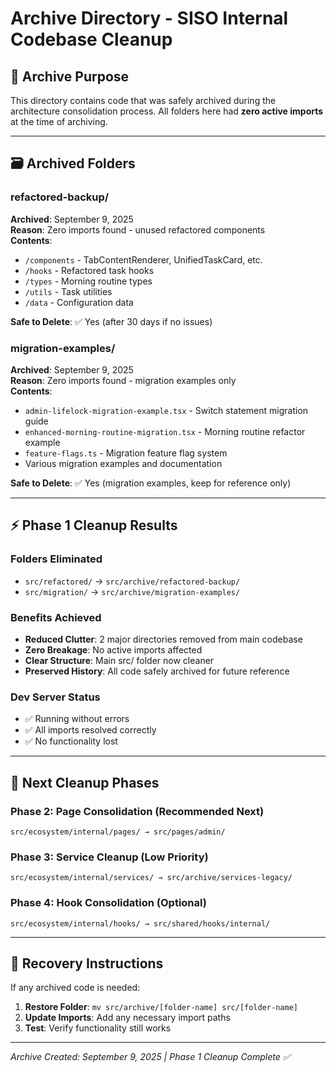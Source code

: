 # Archive Directory - SISO Internal Codebase Cleanup

## 📁 **Archive Purpose**
This directory contains code that was safely archived during the architecture consolidation process. All folders here had **zero active imports** at the time of archiving.

---

## 🗃️ **Archived Folders**

### **refactored-backup/** 
**Archived**: September 9, 2025  
**Reason**: Zero imports found - unused refactored components  
**Contents**: 
- `/components` - TabContentRenderer, UnifiedTaskCard, etc.
- `/hooks` - Refactored task hooks 
- `/types` - Morning routine types
- `/utils` - Task utilities
- `/data` - Configuration data

**Safe to Delete**: ✅ Yes (after 30 days if no issues)

### **migration-examples/**
**Archived**: September 9, 2025  
**Reason**: Zero imports found - migration examples only  
**Contents**:
- `admin-lifelock-migration-example.tsx` - Switch statement migration guide
- `enhanced-morning-routine-migration.tsx` - Morning routine refactor example
- `feature-flags.ts` - Migration feature flag system
- Various migration examples and documentation

**Safe to Delete**: ✅ Yes (migration examples, keep for reference only)

---

## ⚡ **Phase 1 Cleanup Results**

### **Folders Eliminated**
- `src/refactored/` → `src/archive/refactored-backup/`
- `src/migration/` → `src/archive/migration-examples/`

### **Benefits Achieved**
- **Reduced Clutter**: 2 major directories removed from main codebase
- **Zero Breakage**: No active imports affected
- **Clear Structure**: Main src/ folder now cleaner
- **Preserved History**: All code safely archived for future reference

### **Dev Server Status**
- ✅ Running without errors
- ✅ All imports resolved correctly
- ✅ No functionality lost

---

## 🎯 **Next Cleanup Phases**

### **Phase 2: Page Consolidation** (Recommended Next)
```
src/ecosystem/internal/pages/ → src/pages/admin/
```

### **Phase 3: Service Cleanup** (Low Priority)
```
src/ecosystem/internal/services/ → src/archive/services-legacy/
```

### **Phase 4: Hook Consolidation** (Optional)
```
src/ecosystem/internal/hooks/ → src/shared/hooks/internal/
```

---

## 🔄 **Recovery Instructions**

If any archived code is needed:
1. **Restore Folder**: `mv src/archive/[folder-name] src/[folder-name]`
2. **Update Imports**: Add any necessary import paths
3. **Test**: Verify functionality still works

---

*Archive Created: September 9, 2025 | Phase 1 Cleanup Complete ✅*